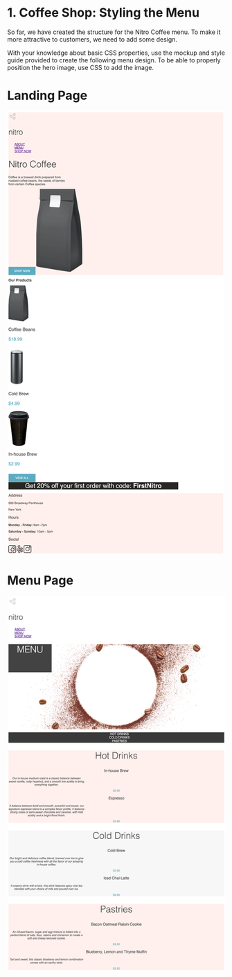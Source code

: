 # 1. Coffee Shop: Styling the Menu

So far, we have created the structure for the Nitro Coffee menu. To make it more attractive to customers, we need to add some design.

With your knowledge about basic CSS properties, use the mockup and style guide provided to create the following menu design. To be able to properly position the hero image, use CSS to add the image.
 
# Landing Page

<img src="./assets/index_day_2_mockup.jpg" />

# Menu Page

<img src="./assets/menu_day_2_mockup.jpg" />
